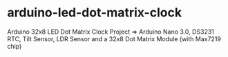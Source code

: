 # arduino-led-dot-matrix-clock
Arduino 32x8 LED Dot Matrix Clock Project => Arduino Nano 3.0, DS3231 RTC, Tilt Sensor, LDR Sensor and a 32x8 Dot Matrix Module (with Max7219 chip)
